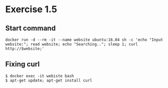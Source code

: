 # Exercise 1.5

## Start command
```
docker run -d --rm -it --name website ubuntu:16.04 sh -c 'echo "Input website:"; read website; echo "Searching.."; sleep 1; curl http://$website;'
```

## Fixing curl
```
$ docker exec -it webiste bash
$ apt-get update; apt-get install curl
```